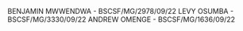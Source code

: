 BENJAMIN MWWENDWA - BSCSF/MG/2978/09/22
LEVY OSUMBA - BSCSF/MG/3330/09/22
ANDREW OMENGE - BSCSF/MG/1636/09/22
